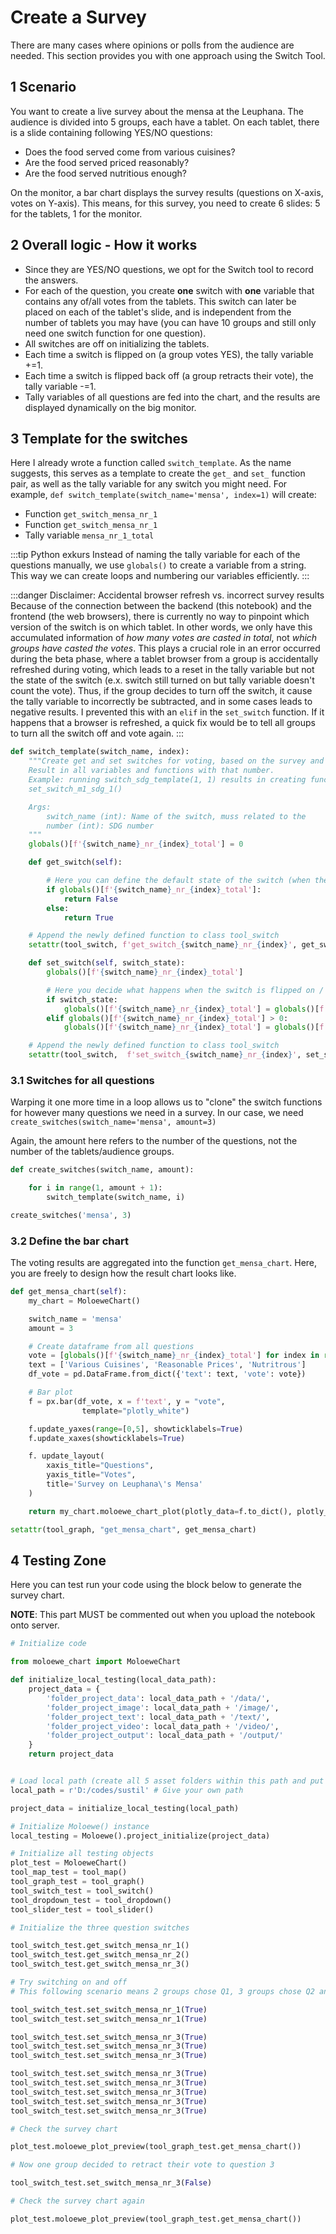 # Create a Survey

There are many cases where opinions or polls from the audience are needed. This section provides you with one approach using the Switch Tool.

## **1 Scenario**

You want to create a live survey about the mensa at the Leuphana. The audience is divided into 5 groups, each have a tablet. On each tablet, there is a slide containing following YES/NO questions:

- Does the food served come from various cuisines?
- Are the food served priced reasonably?
- Are the food served nutritious enough?

On the monitor, a bar chart displays the survey results (questions on X-axis, votes on Y-axis). This means, for this survey, you need to create 6 slides: 5 for the tablets, 1 for the monitor.

## **2 Overall logic - How it works**

- Since they are YES/NO questions, we opt for the Switch tool to record the answers.
- For each of the question, you create **one** switch with **one** variable that contains any of/all votes from the tablets. This switch can later be placed on each of the tablet's slide, and is independent from the number of tablets you may have (you can have 10 groups and still only need one switch function for one question).
- All switches are off on initializing the tablets.
- Each time a switch is flipped on (a group votes YES), the tally variable +=1.
- Each time a switch is flipped back off (a group retracts their vote), the tally variable -=1.
- Tally variables of all questions are fed into the chart, and the results are displayed dynamically on the big monitor.

## **3 Template for the switches**

Here I already wrote a function called `switch_template`. As the name suggests, this serves as a template to create the `get_` and `set_` function pair, as well as the tally variable for any switch you might need. For example,
`def switch_template(switch_name='mensa', index=1)`
will create:

- Function `get_switch_mensa_nr_1`
- Function `get_switch_mensa_nr_1`
- Tally variable `mensa_nr_1_total`

:::tip Python exkurs
Instead of naming the tally variable for each of the questions manually, we use `globals()` to create a variable from a string. This way we can create loops and numbering our variables efficiently.
:::

:::danger Disclaimer: Accidental browser refresh vs. incorrect survey results
Because of the connection between the backend (this notebook) and the frontend (the web browsers), there is currently no way to pinpoint which version of the switch is on which tablet. In other words, we only have this accumulated information of _how many votes are casted in total_, not _which groups have casted the votes_. This plays a crucial role in an error occurred during the beta phase, where a tablet browser from a group is accidentally refreshed during voting, which leads to a reset in the tally variable but not the state of the switch (e.x. switch still turned on but tally variable doesn't count the vote). Thus, if the group decides to turn off the switch, it cause the tally variable to incorrectly be subtracted, and in some cases leads to negative results. I prevented this with an `elif` in the `set_switch` function. If it happens that a browser is refreshed, a quick fix would be to tell all groups to turn all the switch off and vote again.
:::

```python
def switch_template(switch_name, index):
    """Create get and set switches for voting, based on the survey and the index of questions in that survey.
    Result in all variables and functions with that number.
    Example: running switch_sdg_template(1, 1) results in creating functions get_switch_m1_sdg_1(),
    set_switch_m1_sdg_1()

    Args:
        switch_name (int): Name of the switch, muss related to the
        number (int): SDG number
    """
    globals()[f'{switch_name}_nr_{index}_total'] = 0

    def get_switch(self):

        # Here you can define the default state of the switch (when the page loads)
        if globals()[f'{switch_name}_nr_{index}_total']:
            return False
        else:
            return True

    # Append the newly defined function to class tool_switch
    setattr(tool_switch, f'get_switch_{switch_name}_nr_{index}', get_switch)

    def set_switch(self, switch_state):
        globals()[f'{switch_name}_nr_{index}_total']

        # Here you decide what happens when the switch is flipped on / off
        if switch_state:
            globals()[f'{switch_name}_nr_{index}_total'] = globals()[f'{switch_name}_nr_{index}_total'] + 1
        elif globals()[f'{switch_name}_nr_{index}_total'] > 0:
            globals()[f'{switch_name}_nr_{index}_total'] = globals()[f'{switch_name}_nr_{index}_total'] - 1

    # Append the newly defined function to class tool_switch
    setattr(tool_switch,  f'set_switch_{switch_name}_nr_{index}', set_switch)
```

### 3.1 Switches for all questions

Warping it one more time in a loop allows us to "clone" the switch functions for however many questions we need in a survey. In our case, we need `create_switches(switch_name='mensa', amount=3)`

Again, the amount here refers to the number of the questions, not the number of the tablets/audience groups.

```python
def create_switches(switch_name, amount):

    for i in range(1, amount + 1):
        switch_template(switch_name, i)

create_switches('mensa', 3)
```

### 3.2 Define the bar chart

The voting results are aggregated into the function `get_mensa_chart`. Here, you are freely to design how the result chart looks like.

```python
def get_mensa_chart(self):
    my_chart = MoloeweChart()

    switch_name = 'mensa'
    amount = 3

    # Create dataframe from all questions
    vote = [globals()[f'{switch_name}_nr_{index}_total'] for index in range(1, amount + 1)]
    text = ['Various Cuisines', 'Reasonable Prices', 'Nutritrous']
    df_vote = pd.DataFrame.from_dict({'text': text, 'vote': vote})

    # Bar plot
    f = px.bar(df_vote, x = f'text', y = "vote",
                template="plotly_white")

    f.update_yaxes(range=[0,5], showticklabels=True)
    f.update_xaxes(showticklabels=True)

    f. update_layout(
        xaxis_title="Questions",
        yaxis_title="Votes",
        title='Survey on Leuphana\'s Mensa'
    )

    return my_chart.moloewe_chart_plot(plotly_data=f.to_dict(), plotly_config=dict())

setattr(tool_graph, "get_mensa_chart", get_mensa_chart)
```

## **4 Testing Zone**

Here you can test run your code using the block below to generate the survey chart.

**NOTE**: This part MUST be commented out when you upload the notebook onto server.

```python
# Initialize code

from moloewe_chart import MoloeweChart

def initialize_local_testing(local_data_path):
    project_data = {
        'folder_project_data': local_data_path + '/data/',
        'folder_project_image': local_data_path + '/image/',
        'folder_project_text': local_data_path + '/text/',
        'folder_project_video': local_data_path + '/video/',
        'folder_project_output': local_data_path + '/output/'
    }
    return project_data


# Load local path (create all 5 asset folders within this path and put files in "data")
local_path = r'D:/codes/sustil' # Give your own path

project_data = initialize_local_testing(local_path)

# Initialize Moloewe() instance
local_testing = Moloewe().project_initialize(project_data)

# Initialize all testing objects
plot_test = MoloeweChart()
tool_map_test = tool_map()
tool_graph_test = tool_graph()
tool_switch_test = tool_switch()
tool_dropdown_test = tool_dropdown()
tool_slider_test = tool_slider()

# Initialize the three question switches

tool_switch_test.get_switch_mensa_nr_1()
tool_switch_test.get_switch_mensa_nr_2()
tool_switch_test.get_switch_mensa_nr_3()

# Try switching on and off
# This following scenario means 2 groups chose Q1, 3 groups chose Q2 and 5 groups chose Q3

tool_switch_test.set_switch_mensa_nr_1(True)
tool_switch_test.set_switch_mensa_nr_1(True)

tool_switch_test.set_switch_mensa_nr_3(True)
tool_switch_test.set_switch_mensa_nr_3(True)
tool_switch_test.set_switch_mensa_nr_3(True)

tool_switch_test.set_switch_mensa_nr_3(True)
tool_switch_test.set_switch_mensa_nr_3(True)
tool_switch_test.set_switch_mensa_nr_3(True)
tool_switch_test.set_switch_mensa_nr_3(True)
tool_switch_test.set_switch_mensa_nr_3(True)

# Check the survey chart

plot_test.moloewe_plot_preview(tool_graph_test.get_mensa_chart())

# Now one group decided to retract their vote to question 3

tool_switch_test.set_switch_mensa_nr_3(False)

# Check the survey chart again

plot_test.moloewe_plot_preview(tool_graph_test.get_mensa_chart())
```
